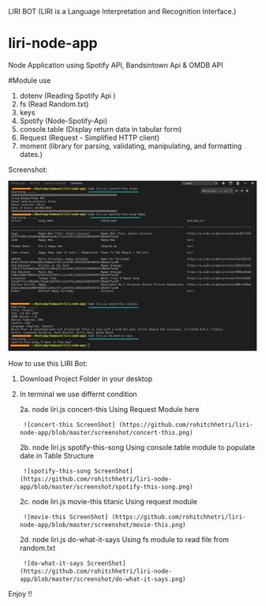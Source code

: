 LIRI BOT (LIRI is a Language Interpretation and Recognition Interface.)

# liri-node-app
Node Application using Spotify API, Bandsintown Api &amp; OMDB API 

#Module use 
1. dotenv (Reading Spotify Api )
2. fs (Read Random.txt)
3. keys 
4. Spotify (Node-Spotify-Api)
5. console.table (Display return data in tabular form)
6. Request (Request - Simplified HTTP client)
7. moment (library for parsing, validating, manipulating, and formatting dates.)

Screenshot: 

![FullApplicationScreenshot](https://github.com/rohitchhetri/liri-node-app/blob/master/screenshot/Screenshot.png)


How to use this LIRI Bot:
1. Download Project Folder in your desktop 

2. In terminal we use differnt condition 

    2a. node liri.js concert-this <anyartistname>
        Using Request Module here 

        ![concert-this ScreenShot] (https://github.com/rohitchhetri/liri-node-app/blob/master/screenshot/concert-this.png)


    2b. node liri.js spotify-this-song <anysongname>
        Using console.table module to populate date in Table Structure

        ![spotify-this-song ScreenShot] (https://github.com/rohitchhetri/liri-node-app/blob/master/screenshot/spotify-this-song.png)
 
    2c. node liri.js movie-this titanic
        Using request module

        ![movie-this ScreenShot] (https://github.com/rohitchhetri/liri-node-app/blob/master/screenshot/movie-this.png)

    2d. node liri.js do-what-it-says
        Using fs module to read file from random.txt 

        ![do-what-it-says ScreenShot] (https://github.com/rohitchhetri/liri-node-app/blob/master/screenshot/do-what-it-says.png)

Enjoy !! 
